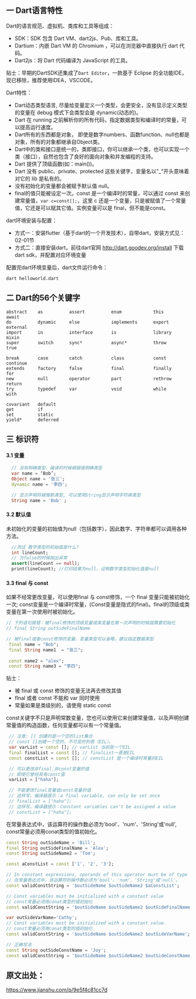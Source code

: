 ## 一 Dart语言特性

Dart的语言规范、虚拟机、类库和工具等组成：
- SDK：SDK 包含 Dart VM、dart2js、Pub、库和工具。
- Dartium：内嵌 Dart VM 的 Chromium ，可以在浏览器中直接执行 dart 代码。
- Dart2js：将 Dart 代码编译为 JavaScript 的工具。

贴士：早期的DartSDK还集成了`Dart Editor`，一款基于 Eclipse 的全功能IDE，现已移除，推荐使用IDEA，VSCODE。  

Dart特性：
- Dart动态类型语言, 尽量给变量定义一个类型，会更安全，没有显示定义类型的变量在 debug 模式下会类型会是 dynamic(动态的)。
- Dart 在 running 之前解析你的所有代码，指定数据类型和编译时的常量，可以提高运行速度。
- Dart所有的东西都是对象， 即使是数字numbers、函数function、null也都是对象，所有的对象都继承自Object类。
- Dart中的类和接口是统一的，类即接口，你可以继承一个类，也可以实现一个类（接口），自然也包含了良好的面向对象和并发编程的支持。
- Dart 提供了顶级函数(如：main())。
- Dart 没有 public、private、protected 这些关键字，变量名以"_"开头意味着对它的 lib 是私有的。
- 没有初始化的变量都会被赋予默认值 null。
- final的值只能被设定一次。const 是一个编译时的常量，可以通过 const 来创建常量值，`var c=const[];`，这里 c 还是一个变量，只是被赋值了一个常量值，它还是可以赋其它值。实例变量可以是 final，但不能是const。

dart环境安装与配置：
- 方式一：安装flutter（基于dart的一个开发技术），自带dart，安装方式见：02-01节
- 方式二：直接安装dart，前往dart官网 http://dart.goodev.org/install 下载dart sdk，并配置对应环境变量

配置完dart环境变量后，dart文件运行命令：
```
dart helloworld.dart
```

## 二 Dart的56个关键字

```
abstract    as          assert          enum            this            await
do          dynamic     else            implements      export          external
import      in          interface       is              library         mixin
super       switch      sync*           async*          throw           true

break       case        catch           class           const           continue
extends     factory     false           final           finally         for
new         null        operator        part            rethrow         return
try         typedef     var             void            while           with

covariant   default
get         if
set         static
yield*      deferred
```

## 三 标识符

#### 3.1 变量

```dart
  // 没有明确类型，编译的时候根据值明确类型
  var name = ‘Bob’; 
  Object name = '张三';
  dynamic name = '李四';

  // 显示声明将被推断类型, 可以使用String显示声明字符串类型
  String name = 'Bob' ;
  ```

#### 3.2 默认值

未初始化的变量的初始值为null（包括数字），因此数字、字符串都可以调用各种方法。 

```dart
  //测试 数字类型的初始值是什么?
  int lineCount;
  // 为false的时候抛出异常
  assert(lineCount == null);
  print(lineCount); //打印结果为null，证明数字类型初始化值是null
  ```

#### 3.3 final 与 const

如果不经常更改变量，可以使用final 与 const修饰，一个 final 变量只能被初始化一次; const变量是一个编译时常量，(Const变量是隐式的final)。final的顶级或类变量在第一次使用时被初始化。  

```dart
// 下列语句报错：被final修饰的顶级变量或类变量在第一次声明的时候就需要初始化
// final String outSideFinalName

// 被final或者const修饰的变量，变量类型可以省略，建议指定数据类型
 final name = "Bob";
 final String name1  = "张三";
 
 const name2 = "alex";
 const String name3 = "李四";
```

贴士：
- 被 final 或 const 修饰的变量无法再去修改其值
- flnal 或者 const 不能和 var 同时使用
- 常量如果是类级别的，请使用 static const

const关键字不只是声明常数变量，您也可以使用它来创建常量值，以及声明创建常量值的构造函数，任何变量都可以有一个常量值。  
```dart
 // 注意: [] 创建的是一个空的list集合
 // const []创建一个空的、不可变的列表（EIL）。
 var varList = const []; // varList 当前是一个EIL
 final finalList = const []; // finalList一直是EIL
 const constList = const []; // constList 是一个编译时常量的EIL

 // 可以更改非final,非const变量的值
 // 即使它曾经具有const值
 varList = ["haha"];

 // 不能更改final变量或const变量的值
 // 这样写，编译器提示：a final variable, can only be set once
 // finalList = ["haha"];
 // 这样写，编译器提示：Constant variables can't be assigned a value  
 // constList = ["haha"];

```

在常量表达式中，该运算符的操作数必须为'bool'、'num'、'String'或'null', const常量必须用conat类型的值初始化。  

```dart
const String outSideName = 'Bill';
final String outSideFinalName = 'Alex';
const String outSideName2 = 'Tom';

const aConstList = const ['1', '2', '3'];

// In constant expressions, operands of this operator must be of type 'bool', 'num', 'String' or 'null'
// 在常量表达式中，该运算符的操作数必须为'bool'、'num'、'String'或'null'。
const validConstString = '$outSideName $outSideName2 $aConstList';

// Const variables must be initialized with a constant value
// const常量必须用conat类型的值初始化
const validConstString = '$outSideName $outSideName2 $outSideFinalName';

var outSideVarName='Cathy';
// Const variables must be initialized with a constant value.
// const常量必须用conat类型的值初始化
const validConstString = '$outSideName $outSideName2 $outSideVarName';

// 正确写法
const String outSideConstName = 'Joy';
const validConstString = '$outSideName $outSideName2 $outSideConstName';

```

## 原文出处：

https://www.jianshu.com/p/9e5f4c81cc7d
